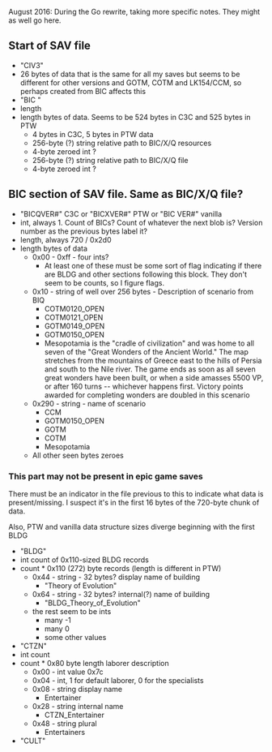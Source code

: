 August 2016: During the Go rewrite, taking more specific notes. They might as well go here.

## Start of SAV file

- "CIV3"
- 26 bytes of data that is the same for all my saves but seems to be different for other versions and GOTM, COTM and LK154/CCM, so perhaps created from BIC affects this
- "BIC "
- length
- length bytes of data. Seems to be 524 bytes in C3C and 525 bytes in PTW
    - 4 bytes in C3C, 5 bytes in PTW data
    - 256-byte (?) string relative path to BIC/X/Q resources
    - 4-byte zeroed int ?
    - 256-byte (?) string relative path to BIC/X/Q file
    - 4-byte zeroed int ?

## BIC section of SAV file. Same as BIC/X/Q file?

- "BICQVER#" C3C or "BICXVER#" PTW or "BIC VER#" vanilla
- int, always 1. Count of BICs? Count of whatever the next blob is? Version number as the previous bytes label it?
- length, always 720 / 0x2d0
- length bytes of data
    - 0x00 - 0xff - four ints?
        - At least one of these must be some sort of flag indicating if there are BLDG and other sections following this block. They don't seem to be counts, so I figure flags.
    - 0x10 - string of well over 256 bytes - Description of scenario from BIQ
        - COTM0120_OPEN
        - COTM0121_OPEN
        - GOTM0149_OPEN
        - GOTM0150_OPEN
        - Mesopotamia is the "cradle of civilization" and was home to all seven of the "Great Wonders of the Ancient World." The map stretches from the mountains of Greece east to the hills of Persia and south to the Nile river. The game ends as soon as all seven great wonders have been built, or when a side amasses 5500 VP, or after 160 turns -- whichever happens first. Victory points awarded for completing wonders are doubled in this scenario
    - 0x290 - string - name of scenario
        - CCM
        - GOTM0150_OPEN
        - GOTM
        - COTM
        - Mesopotamia
    - All other seen bytes zeroes

### This part may not be present in epic game saves

There must be an indicator in the file previous to this to indicate what data is present/missing. I suspect it's in the first 16 bytes of the 720-byte chunk of data.

Also, PTW and vanilla data structure sizes diverge beginning with the first BLDG

- "BLDG"
- int count of 0x110-sized BLDG records
- count * 0x110 (272) byte records (length is different in PTW)
    - 0x44 - string - 32 bytes? display name of building
        - "Theory of Evolution"
    - 0x64 - string - 32 bytes? internal(?) name of building
        - "BLDG\_Theory\_of\_Evolution"
    - the rest seem to be ints
        - many -1
        - many 0
        - some other values
- "CTZN"
- int count
- count * 0x80 byte length laborer description
    - 0x00 - int value 0x7c
    - 0x04 - int, 1 for default laborer, 0 for the specialists
    - 0x08 - string display name
        - Entertainer
    - 0x28 - string internal name
        - CTZN_Entertainer
    - 0x48 - string plural
        - Entertainers
- "CULT"

